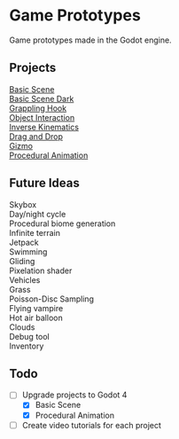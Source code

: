 # Game Prototypes
Game prototypes made in the Godot engine.

## Projects

[Basic Scene](basic-scene/)\
[Basic Scene Dark](basic-scene-dark/)\
[Grappling Hook](grappling-hook/)\
[Object Interaction](object-interaction/)\
[Inverse Kinematics](inverse-kinematics/)\
[Drag and Drop](drag-and-drop/)\
[Gizmo](gizmo/)\
[Procedural Animation](procedural-animation/)

## Future Ideas

Skybox\
Day/night cycle\
Procedural biome generation\
Infinite terrain\
Jetpack\
Swimming\
Gliding\
Pixelation shader\
Vehicles\
Grass\
Poisson-Disc Sampling\
Flying vampire\
Hot air balloon\
Clouds\
Debug tool\
Inventory

## Todo

- [ ] Upgrade projects to Godot 4
  - [x] Basic Scene
  - [x] Procedural Animation
- [ ] Create video tutorials for each project
